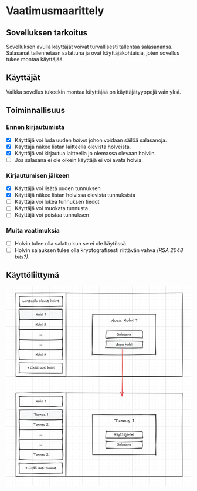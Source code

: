 # Vaatimusmaarittely

## Sovelluksen tarkoitus

Sovelluksen avulla käyttäjät voivat turvallisesti tallentaa salasanansa. Salasanat tallennetaan salattuna ja ovat käyttäjäkohtaisia, joten sovellus tukee montaa käyttäjää.

## Käyttäjät

Vaikka sovellus tukeekin montaa käyttäjää on käyttäjätyyppejä vain yksi.

## Toiminnallisuus

### Ennen kirjautumista
- [x] Käyttäjä voi luda uuden *holvin* johon voidaan säilöä salasanoja.
- [x] Käyttäjä näkee listan laitteella olevista holveista.
- [x] Käyttäjä voi kirjautua laitteella jo olemassa olevaan holviin.
- [ ] Jos salasana ei ole oikein käyttäjä ei voi avata holvia.

### Kirjautumisen jälkeen
- [x] Käyttäjä voi lisätä uuden tunnuksen
- [x] Käyttäjä näkee listan holvissa olevista tunnuksista
- [ ] Käyttäjä voi lukea tunnuksen tiedot
- [ ] Käyttäjä voi muokata tunnusta
- [ ] Käyttäjä voi poistaa tunnuksen

### Muita vaatimuksia
- [ ] Holvin tulee olla salattu kun se ei ole käytössä
- [ ] Holvin salauksen tulee olla kryptografisesti riittävän vahva *(RSA 2048 bits?)*.

## Käyttöliittymä
![](https://github.com/antoKeinanen/ohjelmistotekniikka-harjoitus/blob/main/dokumentaatio/media/K%C3%A4ytt%C3%B6liittym%C3%A4.png?raw=true)